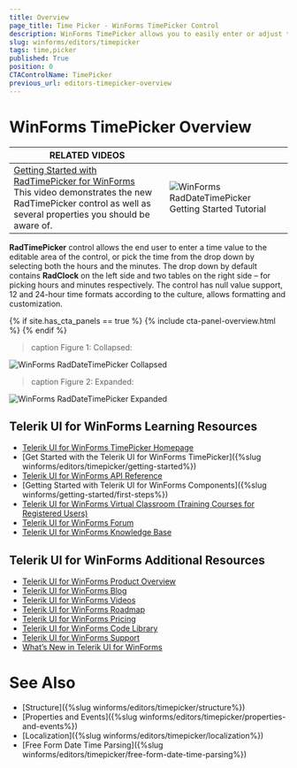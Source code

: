 ```yaml
---
title: Overview
page_title: Time Picker - WinForms TimePicker Control 
description: WinForms TimePicker allows you to easily enter or adjust time value by selecting the time form a drop down or using the up/down buttons.
slug: winforms/editors/timepicker
tags: time,picker
published: True
position: 0
CTAControlName: TimePicker
previous_url: editors-timepicker-overview
---
```


# WinForms TimePicker Overview

| RELATED VIDEOS |  |
| ------ | ------ |
|[Getting Started with RadTimePicker for WinForms](http://tv.telerik.com/watch/winforms/getting-started-with-radtimepicker-for-winforms)<br>This video demonstrates the new RadTimePicker control as well as several properties you should be aware of.|![WinForms RadDateTimePicker Getting Started Tutorial](images/editors-timepicker-overview003.png)|

__RadTimePicker__ control allows the end user to enter a time value to the editable area of the control, or pick the time from the drop down by selecting both the hours and the minutes. The drop down by default contains __RadClock__ on the left side and two tables on the right side – for picking hours and minutes respectively. The control has null value support, 12 and 24-hour time formats according to the culture, allows formatting and customization. 

{% if site.has_cta_panels == true %}
{% include cta-panel-overview.html %}
{% endif %}

>caption Figure 1: Collapsed:

![WinForms RadDateTimePicker Collapsed](images/editors-timepicker-overview001.png)

>caption Figure 2: Expanded:

![WinForms RadDateTimePicker Expanded](images/editors-timepicker-overview002.png)


## Telerik UI for WinForms Learning Resources
* [Telerik UI for WinForms TimePicker Homepage](https://www.telerik.com/products/winforms/timepicker.aspx)
* [Get Started with the Telerik UI for WinForms TimePicker]({%slug winforms/editors/timepicker/getting-started%})
* [Telerik UI for WinForms API Reference](https://docs.telerik.com/devtools/winforms/api/)
* [Getting Started with Telerik UI for WinForms Components]({%slug winforms/getting-started/first-steps%})
* [Telerik UI for WinForms Virtual Classroom (Training Courses for Registered Users)](https://learn.telerik.com/learn/course/external/view/elearning/17/TelerikUIforWinForms) 
* [Telerik UI for WinForms Forum](https://www.telerik.com/forums/winforms)
* [Telerik UI for WinForms Knowledge Base](https://docs.telerik.com/devtools/winforms/knowledge-base)


## Telerik UI for WinForms Additional Resources
* [Telerik UI for WinForms Product Overview](https://www.telerik.com/products/winforms.aspx)
* [Telerik UI for WinForms Blog](https://www.telerik.com/blogs/desktop-winforms)
* [Telerik UI for WinForms Videos](https://www.telerik.com/videos/product/winforms)
* [Telerik UI for WinForms Roadmap](https://www.telerik.com/support/whats-new/winforms/roadmap)
* [Telerik UI for WinForms Pricing](https://www.telerik.com/purchase/individual/winforms.aspx)
* [Telerik UI for WinForms Code Library](https://www.telerik.com/support/code-library/winforms)
* [Telerik UI for WinForms Support](https://www.telerik.com/support/winforms)
* [What’s New in Telerik UI for WinForms](https://www.telerik.com/support/whats-new/winforms)

# See Also

* [Structure]({%slug winforms/editors/timepicker/structure%})
* [Properties and Events]({%slug winforms/editors/timepicker/properties-and-events%})
* [Localization]({%slug winforms/editors/timepicker/localization%})
* [Free Form Date Time Parsing]({%slug winforms/editors/timepicker/free-form-date-time-parsing%})
